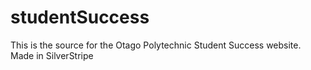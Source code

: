 # studentSuccess

This is the source for the Otago Polytechnic Student Success website. Made in SilverStripe
